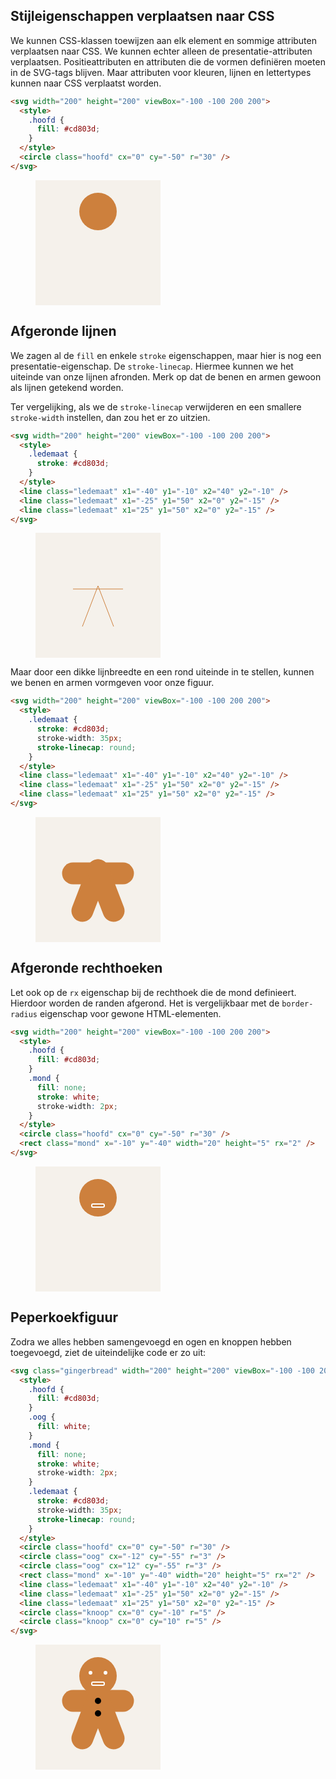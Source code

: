 ## Stijleigenschappen verplaatsen naar CSS

We kunnen CSS-klassen toewijzen aan elk element en sommige attributen verplaatsen naar CSS. We kunnen echter alleen de presentatie-attributen verplaatsen. Positieattributen en attributen die de vormen definiëren moeten in de SVG-tags blijven. Maar attributen voor kleuren, lijnen en lettertypes kunnen naar CSS verplaatst worden.

```html
<svg width="200" height="200" viewBox="-100 -100 200 200">
  <style>
    .hoofd {
      fill: #cd803d;
    }
  </style>
  <circle class="hoofd" cx="0" cy="-50" r="30" />
</svg>
```

<figure>
<svg width="200" height="200" viewBox="-100 -100 200 200">
  <style>
    .hoofd1 {
      fill: #cd803d;
    }
  </style>
  <rect x="-100" y="-100" width="200" height="200" fill="#F5F1EB"/>
  <circle class="hoofd1" cx="0" cy="-50" r="30" />
</svg>
</figure>

## Afgeronde lijnen

We zagen al de `fill` en enkele `stroke` eigenschappen, maar hier is nog een presentatie-eigenschap. De `stroke-linecap`. Hiermee kunnen we het uiteinde van onze lijnen afronden. Merk op dat de benen en armen gewoon als lijnen getekend worden.

Ter vergelijking, als we de `stroke-linecap` verwijderen en een smallere `stroke-width` instellen, dan zou het er zo uitzien.

```html
<svg width="200" height="200" viewBox="-100 -100 200 200">
  <style>
    .ledemaat {
      stroke: #cd803d;
    }
  </style>
  <line class="ledemaat" x1="-40" y1="-10" x2="40" y2="-10" />
  <line class="ledemaat" x1="-25" y1="50" x2="0" y2="-15" />
  <line class="ledemaat" x1="25" y1="50" x2="0" y2="-15" />
</svg>
```

<figure>
<svg width="200" height="200" viewBox="-100 -100 200 200">
  <style>
    .ledemaat2 {
      stroke: #cd803d;
      stroke-width: 1px;
      stroke-linecap: butt;
    }
  </style>
  <rect x="-100" y="-100" width="200" height="200" fill="#F5F1EB"/>
  <line class="ledemaat2" x1="-40" y1="-10" x2="40" y2="-10" />
  <line class="ledemaat2" x1="-25" y1="50" x2="0" y2="-15" />
  <line class="ledemaat2" x1="25" y1="50" x2="0" y2="-15" />
</svg>
</figure>

Maar door een dikke lijnbreedte en een rond uiteinde in te stellen, kunnen we benen en armen vormgeven voor onze figuur.

```html
<svg width="200" height="200" viewBox="-100 -100 200 200">
  <style>
    .ledemaat {
      stroke: #cd803d;
      stroke-width: 35px;
      stroke-linecap: round;
    }
  </style>
  <line class="ledemaat" x1="-40" y1="-10" x2="40" y2="-10" />
  <line class="ledemaat" x1="-25" y1="50" x2="0" y2="-15" />
  <line class="ledemaat" x1="25" y1="50" x2="0" y2="-15" />
</svg>
```

<figure>
<svg width="200" height="200" viewBox="-100 -100 200 200">
  <style>
    .ledemaat3 {
      stroke: #cd803d;
      stroke-width: 35px;
      stroke-linecap: round;
    }
  </style>
  <rect x="-100" y="-100" width="200" height="200" fill="#F5F1EB"/>
  <line class="ledemaat3" x1="-40" y1="-10" x2="40" y2="-10" />
  <line class="ledemaat3" x1="-25" y1="50" x2="0" y2="-15" />
  <line class="ledemaat3" x1="25" y1="50" x2="0" y2="-15" />
</svg>
</figure>

## Afgeronde rechthoeken

Let ook op de `rx` eigenschap bij de rechthoek die de mond definieert. Hierdoor worden de randen afgerond. Het is vergelijkbaar met de `border-radius` eigenschap voor gewone HTML-elementen.

```html
<svg width="200" height="200" viewBox="-100 -100 200 200">
  <style>
    .hoofd {
      fill: #cd803d;
    }
    .mond {
      fill: none;
      stroke: white;
      stroke-width: 2px;
    }
  </style>
  <circle class="hoofd" cx="0" cy="-50" r="30" />
  <rect class="mond" x="-10" y="-40" width="20" height="5" rx="2" />
</svg>
```

<figure>
<svg width="200" height="200" viewBox="-100 -100 200 200">
  <style>
    .hoofd4 {
      fill: #cd803d;
    }
    .mond4 {
      fill: none;
      stroke: white;
      stroke-width: 2px;
    }
  </style>
  <rect x="-100" y="-100" width="200" height="200" fill="#F5F1EB"/>
  <circle class="hoofd4" cx="0" cy="-50" r="30" />
  <rect class="mond4" x="-10" y="-40" width="20" height="5" rx="2" />
</svg>
</figure>

## Peperkoekfiguur

Zodra we alles hebben samengevoegd en ogen en knoppen hebben toegevoegd, ziet de uiteindelijke code er zo uit:

```html
<svg class="gingerbread" width="200" height="200" viewBox="-100 -100 200 200">
  <style>
    .hoofd {
      fill: #cd803d;
    }
    .oog {
      fill: white;
    }
    .mond {
      fill: none;
      stroke: white;
      stroke-width: 2px;
    }
    .ledemaat {
      stroke: #cd803d;
      stroke-width: 35px;
      stroke-linecap: round;
    }
  </style>
  <circle class="hoofd" cx="0" cy="-50" r="30" />
  <circle class="oog" cx="-12" cy="-55" r="3" />
  <circle class="oog" cx="12" cy="-55" r="3" />
  <rect class="mond" x="-10" y="-40" width="20" height="5" rx="2" />
  <line class="ledemaat" x1="-40" y1="-10" x2="40" y2="-10" />
  <line class="ledemaat" x1="-25" y1="50" x2="0" y2="-15" />
  <line class="ledemaat" x1="25" y1="50" x2="0" y2="-15" />
  <circle class="knoop" cx="0" cy="-10" r="5" />
  <circle class="knoop" cx="0" cy="10" r="5" />
</svg>
```

<figure>
<svg width="200" height="200" viewBox="-100 -100 200 200">
  <style>
    .hoofd {
      fill: #cd803d;
    }
    .oog {
      fill: white;
    }
    .mond {
      fill: none;
      stroke: white;
      stroke-width: 2px;
    }
    .ledemaat {
      stroke: #cd803d;
      stroke-width: 35px;
      stroke-linecap: round;
    }
  </style>
  <rect x="-100" y="-100" width="200" height="200" fill="#F5F1EB"/>
  <circle class="hoofd" cx="0" cy="-50" r="30" />
  <circle class="oog" cx="-12" cy="-55" r="3" />
  <circle class="oog" cx="12" cy="-55" r="3" />
  <rect class="mond" x="-10" y="-40" width="20" height="5" rx="2" />
  <line class="ledemaat" x1="-40" y1="-10" x2="40" y2="-10" />
  <line class="ledemaat" x1="-25" y1="50" x2="0" y2="-15" />
  <line class="ledemaat" x1="25" y1="50" x2="0" y2="-15" />
  <circle class="knoop" cx="0" cy="-10" r="5" />
  <circle class="knoop" cx="0" cy="10" r="5" />
</svg>
</figure>
